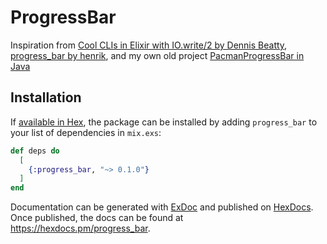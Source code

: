 # ProgressBar

Inspiration from [Cool CLIs in Elixir with IO.write/2 by Dennis Beatty](https://dennisbeatty.com/cool-clis-in-elixir-with-io-write-2/), [progress_bar by henrik](https://github.com/henrik/progress_bar), and my own old project [PacmanProgressBar in Java](https://gitlab.com/Pistrie/pacmanprogressbar)

## Installation

If [available in Hex](https://hex.pm/docs/publish), the package can be installed
by adding `progress_bar` to your list of dependencies in `mix.exs`:

```elixir
def deps do
  [
    {:progress_bar, "~> 0.1.0"}
  ]
end
```

Documentation can be generated with [ExDoc](https://github.com/elixir-lang/ex_doc)
and published on [HexDocs](https://hexdocs.pm). Once published, the docs can
be found at <https://hexdocs.pm/progress_bar>.

